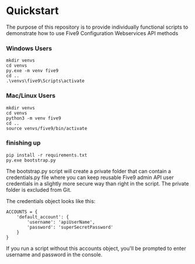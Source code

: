 # Quickstart

The purpose of this repository is to provide individually functional scripts to demonstrate how to use Five9 Configuration Webservices API methods

### Windows Users
    mkdir venvs
    cd venvs
    py.exe -m venv five9
    cd ..
    .\venvs\five9\Scripts\activate

### Mac/Linux Users
    mkdir venvs
    cd venvs
    python3 -m venv five9
    cd ..
    source venvs/five9/bin/activate

### finishing up
    pip install -r requirements.txt
    py.exe bootstrap.py

The bootstrap.py script will create a private folder that can contain a credentials.py file where you can keep reusable Five9 admin API user credentials in a slightly more secure way than right in the script.  The private folder is excluded from Git.  

The credentials object looks like this:

    ACCOUNTS = {
        'default_account': {
            'username': 'apiUserName',
            'password': 'superSecretPassword'
        }
    }

If you run a script without this accounts object, you'll be prompted to enter username and password in the console. 
